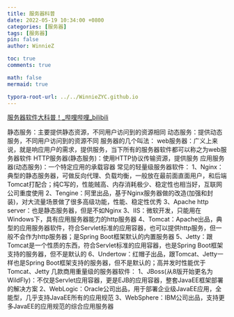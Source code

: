 ```yaml
---
title: 服务器科普
date: 2022-05-19 10:34:00 +0800
categories: [服务器]
tags: [服务器]
pin: false
author: WinnieZ

toc: true
comments: true

math: false
mermaid: true

typora-root-url: ../../WinnieZYC.github.io
---
```




[服务器软件大科普！_哔哩哔哩_bilibili](https://www.bilibili.com/video/BV1ra4y1t7rs?spm_id_from=333.999.0.0)

静态服务：主要提供静态资源，不同用户访问到的资源相同
动态服务：提供动态服务，不同用户访问到的资源不同
服务器的几个叫法：
	web服务器：广义上来说，就是响应用户的需求，提供服务，当下所有的服务器软件都可以称之为web服务器软件
	HTTP服务器(静态服务)：使用HTTP协议传输资源，提供服务
	应用服务器(动态服务)：一个特定应用的承载容器
常见的轻量级服务器软件：
	1、Nginx：典型的静态服务器，可做反向代理、负载均衡，一般放在最前面直面用户，和后端Tomcat打配合；纯C写的，性能贼高、内存消耗极少、稳定性也相当好，互联网公司重度使用
	2、Tengine：阿里出品，基于Nginx服务器做的改造(加强和封装)，对大流量场景做了很多高级功能，性能、稳定性优秀
	3、Apache http server：也是静态服务器，但是不如Nginx
	3、IIS：微软开发，只能用在Windows下，具有应用服务器能力的http服务器
	4、Tomcat：Apache出品，典型的应用服务器软件，符合Servlet标准的应用容器，也可以提供http服务，但一般不会作为http服务器；是Spring Boot框架默认的内置服务器
	5、Jetty：跟Tomcat是一个性质的东西，符合Servlet标准的应用容器，也是Spring Boot框架支持的服务器，但不是默认的
	6、Undertow：红帽子出品，跟Tomcat、Jetty一样也是Spring Boot框架支持的服务器，但不是默认的；高并发时性能优于Tomcat、Jetty
几款商用重量级的服务器软件：
	1、JBoss(从8版开始更名为WildFly)：不仅是Servlet应用容器，更是EJB的应用容器，整套JavaEE框架部署的解决方案
	2、WebLogic：Oracle公司出品，用于部署企业级JavaEE应用，全能型，几乎支持JavaEE所有的应用规范
	3、WebSphere：IBM公司出品，支持更多JavaEE的应用规范的综合应用服务器